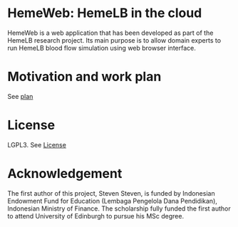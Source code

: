 # HemeWeb: HemeLB in the cloud

HemeWeb is a web application that has been developed as part of the
HemeLB research project. Its main purpose is to allow domain experts to
run HemeLB blood flow simulation using web browser interface.

# Motivation and work plan
See [plan](./plan.md)

# License
LGPL3. See [License](./LICENSE)

# Acknowledgement

The first author of this project, Steven Steven, is funded by Indonesian
Endowment Fund for Education (Lembaga Pengelola Dana Pendidikan),
Indonesian Ministry of Finance.
The scholarship fully funded the first author to attend University of
Edinburgh to pursue his MSc degree.
